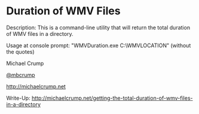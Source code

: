 Duration of WMV Files
===========
Description: This is a command-line utility that will return the total duration of WMV files in a directory. 

Usage at console prompt: "WMVDuration.exe C:\WMVLOCATION\" (without the quotes)


Michael Crump

[@mbcrump](https://www.twitter.com/mbcrump "@mbcrump")

http://michaelcrump.net

Write-Up: http://michaelcrump.net/getting-the-total-duration-of-wmv-files-in-a-directory
